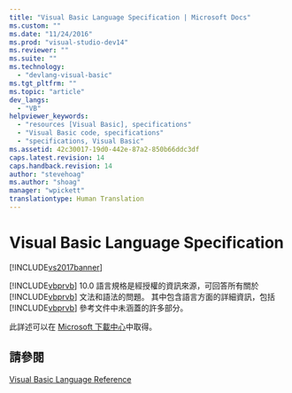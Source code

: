```yaml
---
title: "Visual Basic Language Specification | Microsoft Docs"
ms.custom: ""
ms.date: "11/24/2016"
ms.prod: "visual-studio-dev14"
ms.reviewer: ""
ms.suite: ""
ms.technology: 
  - "devlang-visual-basic"
ms.tgt_pltfrm: ""
ms.topic: "article"
dev_langs: 
  - "VB"
helpviewer_keywords: 
  - "resources [Visual Basic], specifications"
  - "Visual Basic code, specifications"
  - "specifications, Visual Basic"
ms.assetid: 42c30017-19d0-442e-87a2-850b66ddc3df
caps.latest.revision: 14
caps.handback.revision: 14
author: "stevehoag"
ms.author: "shoag"
manager: "wpickett"
translationtype: Human Translation
---
```

# Visual Basic Language Specification
[!INCLUDE[vs2017banner](../../csharp/includes/vs2017banner.md)]

[!INCLUDE[vbprvb](../../csharp/programming-guide/concepts/linq/includes/vbprvb_md.md)] 10.0 語言規格是經授權的資訊來源，可回答所有關於 [!INCLUDE[vbprvb](../../csharp/programming-guide/concepts/linq/includes/vbprvb_md.md)] 文法和語法的問題。  其中包含語言方面的詳細資訊，包括 [!INCLUDE[vbprvb](../../csharp/programming-guide/concepts/linq/includes/vbprvb_md.md)] 參考文件中未涵蓋的許多部分。  
  
 此詳述可以在 [Microsoft 下載中心](http://go.microsoft.com/fwlink/?LinkId=188623)中取得。  
  
## 請參閱  
 [Visual Basic Language Reference](../../visual-basic/language-reference/index.md)